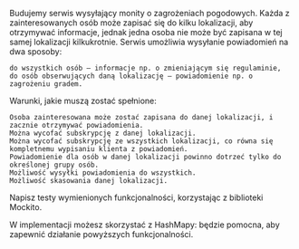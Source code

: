 Budujemy serwis wysyłający monity o zagrożeniach pogodowych. Każda z zainteresowanych osób może zapisać się do kilku lokalizacji, aby otrzymywać informacje, jednak jedna osoba nie może być zapisana w tej samej lokalizacji kilkukrotnie. Serwis umożliwia wysyłanie powiadomień na dwa sposoby:

    do wszystkich osób – informacje np. o zmieniającym się regulaminie,
    do osób obserwujących daną lokalizację – powiadomienie np. o zagrożeniu gradem.

Warunki, jakie muszą zostać spełnione:

    Osoba zainteresowana może zostać zapisana do danej lokalizacji, i zacznie otrzymywać powiadomienia.
    Można wycofać subskrypcję z danej lokalizacji.
    Można wycofać subskrypcję ze wszystkich lokalizacji, co równa się kompletnemu wypisaniu klienta z powiadomień.
    Powiadomienie dla osób w danej lokalizacji powinno dotrzeć tylko do określonej grupy osób.
    Możliwość wysyłki powiadomienia do wszystkich.
    Możliwość skasowania danej lokalizacji.

Napisz testy wymienionych funkcjonalności, korzystając z biblioteki Mockito.

W implementacji możesz skorzystać z HashMapy: będzie pomocna, aby zapewnić działanie powyższych funkcjonalności.
